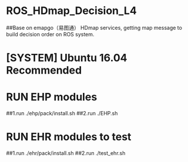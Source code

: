 # ROS_HDmap_Decision_L4
##Base on emapgo（易图通） HDmap services, getting map message to build decision order on ROS system.

# [SYSTEM] Ubuntu 16.04 Recommended

# RUN EHP modules
##1.run ./ehp/pack/install.sh
##2.run ./EHP.sh

# RUN EHR modules to test 
##1.run ./ehr/pack/install.sh
##2.run ./test_ehr.sh
